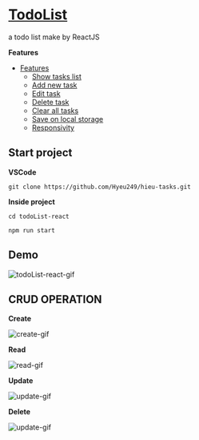 # [TodoList](https:abc.com)

a todo list make by ReactJS

**Features**

- [Features](#Features)
  - [Show tasks list](#show-tasks-list)
  - [Add new task](#add-new-task)
  - [Edit task](#edit-task)
  - [Delete task](#delete-task)
  - [Clear all tasks](#clear-all-tasks)
  - [Save on local storage](#save-on-local-storage)
  - [Responsivity](#responsivity)

## Start project

**VSCode**

```cli
git clone https://github.com/Hyeu249/hieu-tasks.git
```
**Inside project**

```cli
cd todoList-react
```

```cli
npm run start
```

## Demo

![todoList-react-gif](https://media.giphy.com/media/dFWINRcbNqXsImjPxC/giphy.gif)

## CRUD OPERATION

**Create**

![create-gif](https://media.giphy.com/media/jTRDf0L7UfCx8oqp77/giphy.gif)

**Read**

![read-gif](https://media.giphy.com/media/UbQxRQcuAZXMco1LEh/giphy.gif)

**Update**

![update-gif](https://media.giphy.com/media/1EVMNIYy0J3sX5AoAI/giphy.gif)

**Delete**

![update-gif](https://media.giphy.com/media/iZO2oTglRU0bjg1vjo/giphy.gif)

